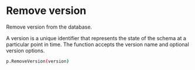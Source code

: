 # Remove version

Remove version from the database.

A version is a unique identifier that represents the state of the schema at a particular point in time. The function accepts the version name and optional version options.

```sh
p.RemoveVersion(version)
```

